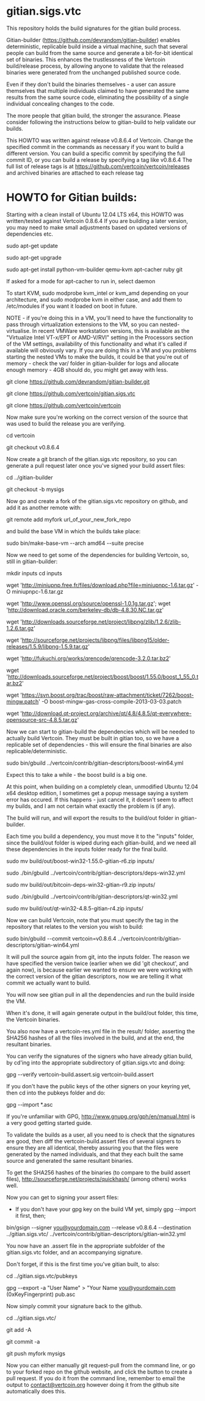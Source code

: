 gitian.sigs.vtc
===============

This repository holds the build signatures for the gitian build process.

Gitian-builder (https://github.com/devrandom/gitian-builder) enables deterministic, replicable build inside a virtual machine,
such that several people can build from the same source and generate a bit-for-bit identical set of binaries. This enhances
the trustlessness of the Vertcoin build/release process, by allowing anyone to validate that the released binaries were
generated from the unchanged published source code. 

Even if they don't build the binaries themselves - a user can assure themselves that multiple individuals claimed to have 
generated the same results from the same source code, eliminating the possibility of a single individual concealing 
changes to the code.

The more people that gitian build, the stronger the assurance. Please consider following the instructions below to
gitian-build to help validate our builds.

This HOWTO was written against release v0.8.6.4 of Vertcoin. Change the specified commit in the commands as necessary
if you want to build a different version. You can build a specific commit by specifying the full commit ID, or you
can build a release by specifying a tag like v0.8.6.4 The full list of release tags is at 
https://github.com/vertcoin/vertcoin/releases and archived binaries are attached to each release tag


HOWTO for Gitian builds:
========================

Starting with a clean install of Ubuntu 12.04 LTS x64, this HOWTO was written/tested against Vertcoin 0.8.6.4 If you are 
building a later version, you may need to make small adjustments based on updated versions of dependencies etc.

sudo apt-get update

sudo apt-get upgrade

sudo apt-get install python-vm-builder qemu-kvm apt-cacher ruby git

If asked for a mode for apt-cacher to run in, select daemon

To start KVM, sudo modprobe kvm_intel or kvm_amd depending on your architecture, and sudo modprobe kvm in either case, 
and add them to /etc/modules if you want it loaded on boot in future. 

NOTE - if you're doing this in a VM, you'll need to have the functionality to pass through virtualization extensions to the VM, 
so you can nested-virtualise. In recent VMWare workstation versions, this is available as the "Virtualize Intel VT-x/EPT or AMD-V/RVI" 
setting in the Processors section of the VM settings, availability of this functionality and what it's called if available will 
obviously vary. If you are doing this in a VM and you problems starting the nested VMs to make the builds, it could be that you're out 
of memory - check the var/ folder in gitian-builder for logs and allocate enough memory - 4GB should do, you might get away with less.

git clone https://github.com/devrandom/gitian-builder.git

git clone https://github.com/vertcoin/gitian.sigs.vtc

git clone https://github.com/vertcoin/vertcoin

Now make sure you're working on the correct version of the source that was used to build the release you are verifying. 

cd vertcoin

git checkout v0.8.6.4

Now create a git branch of the gitian.sigs.vtc repository, so you can generate a pull request later once you've signed your 
build assert files:

cd ../gitian-builder

git checkout -b mysigs

Now go and create a fork of the gitian.sigs.vtc repository on github, and add it as another remote with:

git remote add myfork url_of_your_new_fork_repo

and build the base VM in which the builds take place:

sudo bin/make-base-vm --arch amd64 --suite precise

Now we need to get some of the dependencies for building Vertcoin, so, still in gitian-builder:

mkdir inputs
cd inputs

wget 'http://miniupnp.free.fr/files/download.php?file=miniupnpc-1.6.tar.gz' -O miniupnpc-1.6.tar.gz

wget 'http://www.openssl.org/source/openssl-1.0.1g.tar.gz'; wget 'http://download.oracle.com/berkeley-db/db-4.8.30.NC.tar.gz' 

wget 'http://downloads.sourceforge.net/project/libpng/zlib/1.2.6/zlib-1.2.6.tar.gz'

wget 'http://sourceforge.net/projects/libpng/files/libpng15/older-releases/1.5.9/libpng-1.5.9.tar.gz' 

wget 'http://fukuchi.org/works/qrencode/qrencode-3.2.0.tar.bz2'

wget 'http://downloads.sourceforge.net/project/boost/boost/1.55.0/boost_1_55_0.tar.bz2' 

wget 'https://svn.boost.org/trac/boost/raw-attachment/ticket/7262/boost-mingw.patch' -O boost-mingw-gas-cross-compile-2013-03-03.patch 

wget 'http://download.qt-project.org/archive/qt/4.8/4.8.5/qt-everywhere-opensource-src-4.8.5.tar.gz'

Now we can start to gitian-build the dependencies which will be needed to actually build Vertcoin. They must be built in gitian too, 
so we have a replicable set of dependencies - this will ensure the final binaries are also replicable/deterministic. 

sudo bin/gbuild ../vertcoin/contrib/gitian-descriptors/boost-win64.yml

Expect this to take a while - the boost build is a big one.

At this point, when building on a completely clean, unmodified Ubuntu 12.04 x64 desktop edition, I sometimes get a popup message 
saying a system error has occured. If this happens - just cancel it, it doesn't seem to affect my builds, and I am not certain what 
exactly the problem is (if any).

The build will run, and will export the results to the build/out folder in gitian-builder. 

Each time you build a dependency, you must move it to the "inputs" folder, since the build/out folder is wiped during each gitian-build, 
and we need all these dependencies in the inputs folder ready for the final build.

sudo mv build/out/boost-win32-1.55.0-gitian-r6.zip inputs/

sudo ./bin/gbuild ../vertcoin/contrib/gitian-descriptors/deps-win32.yml

sudo mv build/out/bitcoin-deps-win32-gitian-r9.zip inputs/

sudo ./bin/gbuild ../vertcoin/contrib/gitian-descriptors/qt-win32.yml

sudo mv build/out/qt-win32-4.8.5-gitian-r4.zip inputs/

Now we can build Vertcoin, note that you must specify the tag in the repository that relates to the version you wish to build:

sudo bin/gbuild --commit vertcoin=v0.8.6.4 ../vertcoin/contrib/gitian-descriptors/gitian-win64.yml

It will pull the source again from git, into the inputs folder. The reason we have specified the version twice (earlier when we 
did 'git checkout', and again now), is because earlier we wanted to ensure we were working with the correct version of the gitian 
descriptors, now we are telling it what commit we actually want to build. 

You will now see gitian pull in all the dependencies and run the build inside the VM.

When it's done, it will again generate output in the build/out folder, this time, the Vertcoin binaries. 	

You also now have a vertcoin-res.yml file in the result/ folder, asserting the SHA256 hashes of all the files involved in the build, 
and at the end, the resultant binaries.

You can verify the signatures of the signers who have already gitian build, by cd'ing into the appropriate subdirectory of 
gitian.sigs.vtc and doing:

gpg --verify vertcoin-build.assert.sig vertcoin-build.assert

If you don't have the public keys of the other signers on your keyring yet, then cd into the pubkeys folder and do:

gpg --import *.asc

If you're unfamiliar with GPG, http://www.gnupg.org/gph/en/manual.html is a very good getting started guide.

To validate the builds as a user, all you need to is check that the signatures are good, then diff the vertcoin-build.assert files 
of several signers to ensure they are all identical, thereby assuring you that the files were generated by the named individuals, 
and that they each built the same source and generated the same resultant binaries. 

To get the SHA256 hashes of the binaries (to compare to the build assert files), http://sourceforge.net/projects/quickhash/ 
(among others) works well.

Now you can get to signing your assert files:

- If you don't have your gpg key on the build VM yet, simply gpg --import it first, then;

bin/gsign --signer you@yourdomain.com --release v0.8.6.4 --destination ../gitian.sigs.vtc/ ../vertcoin/contrib/gitian-descriptors/gitian-win32.yml

You now have an .assert file in the appropriate subfolder of the gitian.sigs.vtc folder, and an accompanying signature.

Don't forget, if this is the first time you've gitian built, to also:

cd ../gitian.sigs.vtc/pubkeys

gpg --export -a "User Name" > "Your Name you@yourdomain.com (0xKeyFingerprint) pub.asc

Now simply commit your signature back to the github.

cd ../gitian.sigs.vtc/

git add -A

git commit -a

git push myfork mysigs

Now you can either manually git request-pull from the command line, or go to your forked repo on the github website, and
click the button to create a pull request. If you do it from the command line, remember to email the output to contact@vertcoin.org
however doing it from the github site automatically does this.
